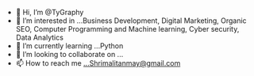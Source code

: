 - 👋 Hi, I’m @TyGraphy
- 👀 I’m interested in ...Business Development, Digital Marketing, Organic SEO, Computer Programming and Machine learning, Cyber security, Data Analytics 
- 🌱 I’m currently learning ...Python
- 💞️ I’m looking to collaborate on ...
- 📫 How to reach me ...Shrimalitanmay@gmail.com

<!---
TyGraphy/TyGraphy is a ✨ special ✨ repository because its `README.md` (this file) appears on your GitHub profile.
You can click the Preview link to take a look at your changes.
--->
